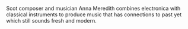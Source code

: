 Scot composer and musician Anna Meredith combines electronica with classical instruments to produce music that has connections to past yet which still sounds fresh and modern.
